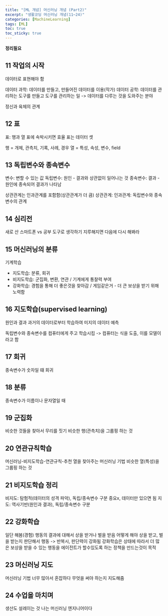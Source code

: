 ```yaml
---
title: "[ML 개념] 머신러닝 개념 (Part2)"
excerpt: "생활코딩 머신러닝 개념(11~24)"
categories: [MachineLearning]
tags: [ML]
toc: true
toc_sticky: true
---
```


**정리필요**

## 11 작업의 시작
데이터로 표현해야 함

데이터 과학: 데이터를 만들고, 만들어진 데이터를 이용(작가)
데이터 공학: 데이터를 관리하는 도구를 만들고 도구를 관리하는 일
-> 데이터를 다루는 것을 도와주는 분야

정신과 육체의 관계

## 12 표
표: 행과 열
표에 속박시키면 효율
표는 데이터 셋

행 = 개체, 관측치, 기록, 사례, 경우
열 = 특성, 속성, 변수, field

## 13 독립변수와 종속변수
변수: 변할 수 있는 값
독립변수: 원인 - 결과와 상관없이 일어나는 것
종속변수: 결과 - 원인에 종속되어 결과가 나타남

상관관계는 인과관계를 포함함(상관관계가 더 큼)
상관관계:
인과관계: 독립변수와 종속변수의 관계 

## 14 심리전
새로 산 스마트폰 vs 공부
도구로 생각하기
지루해지면 다음에 다시 해봐라

## 15 머신러닝의 분류
기계학습
* 지도학습: 분류, 회귀
* 비지도학습: 군집화, 변환, 연관 / 기계에게 통찰력 부여
* 강화학습: 경험을 통해 더 좋은것을 찾아감 / 게임같은거 - 더 큰 보상을 받기 위해 노력함

## 16 지도학습(supervised learning)
원인과 결과
과거의 데이터로부터 학습하여 미지의 데이터 예측

독립변수와 종속변수를 컴퓨터에게 주고 학습시킴 -> 컴퓨터는 식을 도출, 이를 모델이라고 함

## 17 회귀
종속변수가 숫자일 떄 회귀

## 18 분류
종속변수가 이름이나 문자열일 때

## 19 군집화
비슷한 것들을 찾아서 무리를 짓기
비슷한 행(관측치)을 그룹핑 하는 것

## 20 연관규칙학습
머신러닝-비지도학습-연관규칙-추천
열을 찾아주는 머신러닝 기법
비슷한 열(특성)을 그룹핑 하는 것

## 21 비지도학습 정리
비지도: 탐험적(데이터의 성격 파악), 독립/종속변수 구분 중요x, 데이터만 있으면 됨
지도: 역사기반(원인과 결과), 독립/종속변수 구분

## 22 강화학습
일단 해봄(경험)
행동의 결과에 대해서 상을 받거나 벌을 받음
어떻게 해야 상을 받고, 벌을 받는지 판단해서 행동 -> 반복시, 판단력이 강화됨
강화학습은 상태에 따라서 더 많은 보상을 받을 수 있는 행동을 에이전트가 할수있도록 하는 정책을 만드는것이 목적

## 23 머신러닝 지도
머신러닝 기법 너무 많아서 혼잡하다
무엇을 써야 하는지 지도해줌

## 24 수업을 마치며
생산도 설레이는 것 
나는 머신러닝 엔지니어이다